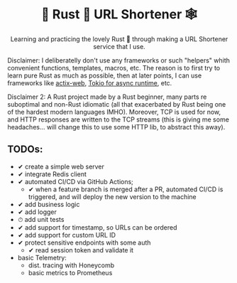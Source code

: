 <div align="center">

# 🦀 Rust 🦀 URL Shortener 🕸
Learning and practicing the lovely Rust 🦀 through making a URL Shortener service that I use.

</div>

Disclaimer: I deliberatelly don't use any frameworks or such "helpers" whith convenient functions, templates, macros, etc. The reason is to first try to learn pure Rust as much as possible, then at later points, I can use frameworks like [actix-web](https://crates.io/crates/actix-web), [Tokio for async runtime](https://tokio.rs/), etc.

Disclaimer 2: A Rust project made by a Rust beginner, many parts re suboptimal and non-Rust idiomatic (all that exacerbated by Rust being one of the hardest modern languages IMHO). Moreover, TCP is used for now, and HTTP responses are written to the TCP streams (this is giving me some headaches... will change this to use some HTTP lib, to abstract this away).

## TODOs:
 - ✔ create a simple web server
 - ✔ integrate Redis client
 - ✔ automated CI/CD via GitHub Actions;
    - ✔ when a feature branch is merged after a PR, automated CI/CD is triggered, and will deploy the new version to the machine
 - ✔ add business logic
 - ✔ add logger
 - ⏱ add unit tests
 - ✔ add support for timestamp, so URLs can be ordered
 - ✔ add support for custom URL ID
 - ✔ protect sensitive endpoints with some auth
   - ✔ read session token and validate it
 - basic Telemetry:
   - dist. tracing with Honeycomb
   - basic metrics to Prometheus
